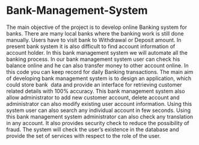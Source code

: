 # Bank-Management-System
The main objective of the project is to develop online Banking
system for banks. There are many local banks where the banking work is
still done manually. Users have to visit bank to Withdrawal or
Deposit amount. In present bank system it is also difficult to find
account information of account holder. In this bank management
system we will automate all the banking process. In our bank
management system user can check his balance online and he
can also transfer money to other account online. In this code
you can keep record for daily Banking transactions. The main
aim of developing bank management system is to design an
application, which could store bank  data and provide an
interface for retrieving customer related details with 100%
accuracy.
This bank management system also allow administrator to add new
customer account, delete account and administrator can also modify
existing user account information. Using this system user can
also search any individual account in few seconds. Using this
bank management system administrator can also check any translation in
any account. It also provides security check to reduce the possibility of
fraud. The system will check the user’s existence in the database
and provide the set of services with respect to the role of the
user.
